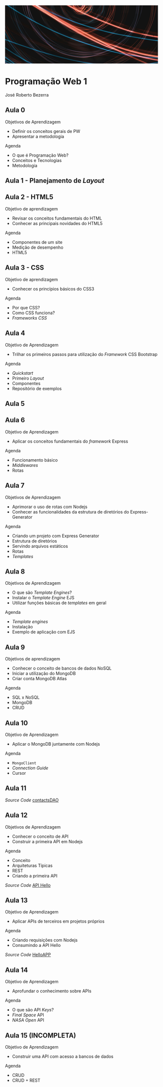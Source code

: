![](/img/jose-campos-zRkBOOpKRhs-unsplash.jpeg)

# Programação Web 1
José Roberto Bezerra

## Aula 0

Objetivos de Aprendizagem

- Definir os conceitos gerais de PW
- Apresentar a metodologia

Agenda

- O que é Programação Web?
- Conceitos e Tecnologias
- Metodologia

## Aula 1 - Planejamento de *Layout*


## Aula 2 - HTML5

Objetivo de aprendizagem
- Revisar os conceitos fundamentais do HTML
- Conhecer as principais novidades do HTML5

Agenda
- Componentes de um site
- Medição de desempenho
- HTML5

## Aula 3 - CSS

Objetivo de aprendizagem
- Conhecer os princípios básicos do CSS3

Agenda
- Por que CSS?
- Como CSS funciona?
- *Frameworks CSS*

## Aula 4

Objetivo de Aprendizagem
- Trilhar os primeiros passos para utilização do *Framework* CSS Bootstrap

Agenda
- *Quickstart*
- Primeiro *Layout*
- Componentes
- Repositório de exemplos

## Aula 5


## Aula 6

Objetivo de Aprendizagem
- Aplicar os conceitos fundamentais do *framework* Express

Agenda
- Funcionamento básico
- *Middlewares*
- Rotas

## Aula 7

Objetivos de Aprendizagem
- Aprimorar o uso de rotas com Nodejs
- Conhecer as funcionalidades da estrutura de diretórios do Express-Generator

Agenda
- Criando um projeto com Express Generator
- Estrutura de diretórios
- Servindo arquivos estáticos
- Rotas
- *Templates*

## Aula 8

Objetivos de Aprendizagem
- O que são *Template Engines*?
- Instalar o *Template Engine* EJS
- Utilizar funções básicas de *templates* em geral

Agenda
- *Template engines*
- Instalação
- Exemplo de aplicação com EJS

## Aula 9
Objetivos de aprendizagem
- Conhecer o conceito de bancos de dados NoSQL
- Iniciar a utilização do MongoDB
- Criar conta MongoDB Atlas

Agenda
- SQL x NoSQL
- MongoDB
- CRUD

## Aula 10
Objetivo de Aprendizagem
- Aplicar o MongoDB juntamente com Nodejs

Agenda
- `MongoClient`
- *Connection Guide*
- Cursor

## Aula 11

*Source Code*
[contactsDAO](https://github.com/pw1-repo/contactsDAO.git)

## Aula 12

Objetivos de Aprendizagem
- Conhecer o conceito de API
- Construir a primeira API em Nodejs

Agenda
- Conceito
- Arquiteturas Típicas
- REST
- Criando a primeira API

*Source Code*
[API Hello](https://github.com/pw1-repo/apihello.git)

## Aula 13

Objetivo de Aprendizagem
- Aplicar APIs de terceiros em projetos próprios

Agenda
- Criando requisições com Nodejs
- Consumindo a API Hello

*Source Code*
[HelloAPP](https://github.com/pw1-repo/helloAPP.git)

## Aula 14

Objetivo de Aprendizagem
- Aprofundar o conhecimento sobre APIs

Agenda
- O que são API *Keys*?
- *Final Space* API
- *NASA Open* API

## Aula 15 (INCOMPLETA)
Objetivo de Aprendizagem
- Construir uma API com acesso a bancos de dados

Agenda
- CRUD
- CRUD + REST
